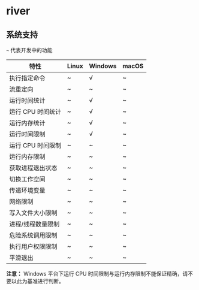 # river

## 系统支持

`~` 代表开发中的功能

| 特性          | Linux | Windows | macOS |
|-------------|-------|---------|-------|
| 执行指定命令      | ~     | √       | ~     |
| 流重定向        | ~     | ~       | ~     |
| 运行时间统计      | ~     | √       | ~     |
| 运行 CPU 时间统计 | ~     | √       | ~     |
| 运行内存统计      | ~     | √       | ~     |
| 运行时间限制      | ~     | √       | ~     |
| 运行 CPU 时间限制 | ~     | ~       | ~     |
| 运行内存限制      | ~     | ~       | ~     |
| 获取进程退出状态    | ~     | ~       | ~     |
| 切换工作空间      | ~     | ~       | ~     |
| 传递环境变量      | ~     | ~       | ~     |
| 网络限制        | ~     | ~       | ~     |
| 写入文件大小限制    | ~     | ~       | ~     |
| 进程/线程数量限制   | ~     | ~       | ~     |
| 危险系统调用限制    | ~     | ~       | ~     |
| 执行用户权限限制    | ~     | ~       | ~     |
| 平滑退出        | ~     | ~       | ~     |

**注意：** Windows 平台下运行 CPU 时间限制与运行内存限制不能保证精确，请不要以此为基准进行判断。
